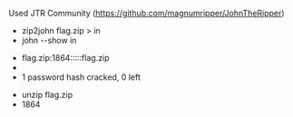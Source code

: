 Used JTR Community (https://github.com/magnumripper/JohnTheRipper)

* zip2john flag.zip > in
* john --show in
- flag.zip:1864:::::flag.zip
- 
- 1 password hash cracked, 0 left

* unzip flag.zip 
 * 1864
